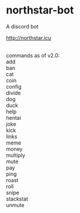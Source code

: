# northstar-bot
A discord bot

http://northstar.icu

<br>commands as of v2.0:
<br>add
<br>ban
<br>cat
<br>coin
<br>config
<br>divide
<br>dog
<br>duck
<br>help
<br>hentai
<br>joke
<br>kick
<br>links
<br>meme
<br>money
<br>multiply
<br>mute
<br>pay
<br>ping
<br>roast
<br>roll
<br>snipe
<br>stackstat
<br>unmute
